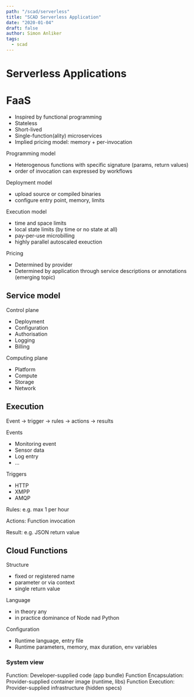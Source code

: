 ```yaml
---
path: "/scad/serverless"
title: "SCAD Serverless Application"
date: "2020-01-04"
draft: false
author: Simon Anliker
tags:
  - scad
---
```


# Serverless Applications

# FaaS

- Inspired by functional programming
- Stateless 
- Short-lived
- Single-function(ality) microservices
- Implied pricing model: memory + per-invocation

Programming model
- Heterogenous functions with specific signature (params, return values)
- order of invocation can expressed by workflows

Deployment model
- upload source or compiled binaries
- configure entry point, memory, limits

Execution model
- time and space limits
- local state limits (by time or no state at all)
- pay-per-use microbilling
- highly parallel autoscaled exeuction 

Pricing
- Determined by provider
- Determined by application through service descriptions or annotations (emerging topic)


## Service model

Control plane
- Deployment
- Configuration
- Authorisation
- Logging
- Billing

Computing plane
- Platform
- Compute
- Storage
- Network


## Execution

Event -> trigger -> rules -> actions -> results

Events
- Monitoring event
- Sensor data
- Log entry
- ...

Triggers
- HTTP
- XMPP
- AMQP

Rules: e.g. max 1 per hour

Actions: Function invocation

Result: e.g. JSON return value


## Cloud Functions

Structure
- fixed or registered name
- parameter or via context
- single return value

Language
- in theory any
- in practice dominance of Node nad Python

Configuration
- Runtime language, entry file
- Runtime parameters, memory, max duration, env variables


### System view

Function: Developer-supplied code (app bundle)
Function Encapsulation: Provider-supplied container image (runtime, libs)
Function Execution: Provider-supplied infrastructure (hidden specs)

